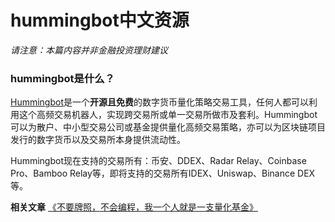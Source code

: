 # hummingbot中文资源

*请注意：本篇内容并非金融投资理财建议*

### hummingbot是什么？
[Hummingbot](https://github.com/coinalpha/hummingbot)是一个**开源且免费**的数字货币量化策略交易工具，任何人都可以利用这个高频交易机器人，实现跨交易所或单一交易所做市及套利。Hummingbot可以为散户、中小型交易公司或基金提供量化高频交易策略，亦可以为区块链项目发行的数字货币以及交易所本身提供流动性。

Hummingbot现在支持的交易所有：币安、DDEX、Radar Relay、Coinbase Pro、Bamboo Relay等，即将支持的交易所有IDEX、Uniswap、Binance DEX等。

**相关文章**
[《不要牌照，不会编程，我一个人就是一支量化基金》](https://www.chainnews.com/articles/092938875124.htm)

